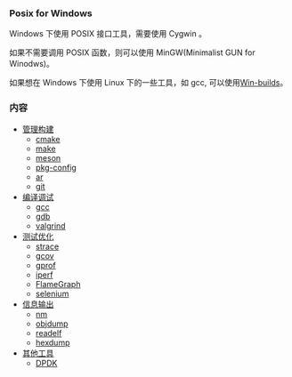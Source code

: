 
### Posix for Windows

Windows 下使用 POSIX 接口工具，需要使用 Cygwin 。

如果不需要调用 POSIX 函数，则可以使用 MinGW(Minimalist GUN for Winodws)。 

如果想在 Windows 下使用 Linux 下的一些工具，如 gcc, 可以使用[Win-builds](http://win-builds.org/doku.php/download_and_installation_from_windows)。

### 内容

* [管理构建](ch01)
    * [cmake](ch01/01_cmake)
    * [make](ch01/02_make)
    * [meson](ch01/03_meson)
    * [pkg-config](ch01/04_pkg-config)
    * [ar](ch01/05_ar)
    * [git](ch01/06_git)
* [编译调试](ch02)
    * [gcc](ch02/01_gcc)
    * [gdb](ch02/02_gdb)
    * [valgrind](ch02/03_valgrind)
* [测试优化](ch03)
    * [strace](ch03/01_strace)
    * [gcov](ch03/02_gcov)
    * [gprof](ch03/03_gprof)
    * [iperf](ch03/04_iperf)
    * [FlameGraph](ch03/05_flameGraph)
    * [selenium](ch03/06_selenium)
* [信息输出](ch04)
    * [nm](ch04/01_nm)
    * [objdump](ch04/02_objdump)
    * [readelf](ch04/03_readelf)
    * [hexdump](ch04/04_hexdump)
* [其他工具](ch05)
    * [DPDK](ch01/01_dpdk)
